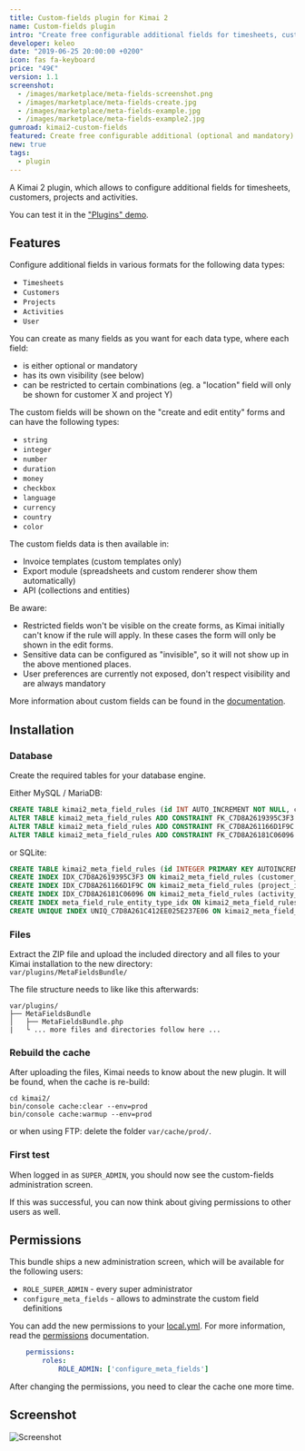 ```yaml
---
title: Custom-fields plugin for Kimai 2
name: Custom-fields plugin
intro: "Create free configurable additional fields for timesheets, customers, projects, activities and users."
developer: keleo
date: "2019-06-25 20:00:00 +0200"
icon: fas fa-keyboard
price: "49€"
version: 1.1
screenshot: 
  - /images/marketplace/meta-fields-screenshot.png
  - /images/marketplace/meta-fields-create.jpg
  - /images/marketplace/meta-fields-example.jpg
  - /images/marketplace/meta-fields-example2.jpg
gumroad: kimai2-custom-fields
featured: Create free configurable additional (optional and mandatory) fields for timesheets, customers, projects and activities in various formats. 
new: true
tags:
  - plugin
---
```


A Kimai 2 plugin, which allows to configure additional fields for timesheets, customers, projects and activities.

You can test it in the ["Plugins" demo](https://www.kimai.org/demo/).

## Features

Configure additional fields in various formats for the following data types:

- `Timesheets`
- `Customers`
- `Projects`
- `Activities`
- `User`

You can create as many fields as you want for each data type, where each field:

- is either optional or mandatory
- has its own visibility (see below)
- can be restricted to certain combinations (eg. a "location" field will only be shown for customer X and project Y)  

The custom fields will be shown on the "create and edit entity" forms and can have the following types:
- `string`
- `integer`
- `number`
- `duration`
- `money`
- `checkbox`
- `language`
- `currency`
- `country`
- `color`

The custom fields data is then available in:
- Invoice templates (custom templates only)
- Export module (spreadsheets and custom renderer show them automatically)
- API (collections and entities)

Be aware:

- Restricted fields won't be visible on the create forms, as Kimai initially can't know if the rule will apply. In these cases the form will only be shown in the edit forms.
- Sensitive data can be configured as "invisible", so it will not show up in the above mentioned places.
- User preferences are currently not exposed, don't respect visibility and are always mandatory  

More information about custom fields can be found in the [documentation](https://www.kimai.org/documentation/meta-fields.html).

## Installation

### Database

Create the required tables for your database engine.

Either MySQL / MariaDB:
```sql
CREATE TABLE kimai2_meta_field_rules (id INT AUTO_INCREMENT NOT NULL, customer_id INT DEFAULT NULL, project_id INT DEFAULT NULL, activity_id INT DEFAULT NULL, entity_type VARCHAR(100) NOT NULL, name VARCHAR(50) NOT NULL, value VARCHAR(255) DEFAULT NULL, type VARCHAR(100) NOT NULL, visible TINYINT(1) NOT NULL, required TINYINT(1) NOT NULL, INDEX IDX_C7D8A2619395C3F3 (customer_id), INDEX IDX_C7D8A261166D1F9C (project_id), INDEX IDX_C7D8A26181C06096 (activity_id), INDEX meta_field_rule_entity_type_idx (entity_type), UNIQUE INDEX UNIQ_C7D8A261C412EE025E237E06 (entity_type, name), PRIMARY KEY(id)) DEFAULT CHARACTER SET utf8mb4 COLLATE utf8mb4_unicode_ci ENGINE = InnoDB;
ALTER TABLE kimai2_meta_field_rules ADD CONSTRAINT FK_C7D8A2619395C3F3 FOREIGN KEY (customer_id) REFERENCES kimai2_customers (id) ON DELETE CASCADE;
ALTER TABLE kimai2_meta_field_rules ADD CONSTRAINT FK_C7D8A261166D1F9C FOREIGN KEY (project_id) REFERENCES kimai2_projects (id) ON DELETE CASCADE;
ALTER TABLE kimai2_meta_field_rules ADD CONSTRAINT FK_C7D8A26181C06096 FOREIGN KEY (activity_id) REFERENCES kimai2_activities (id) ON DELETE CASCADE;
```

or SQLite:
```sql
CREATE TABLE kimai2_meta_field_rules (id INTEGER PRIMARY KEY AUTOINCREMENT NOT NULL, customer_id INTEGER DEFAULT NULL, project_id INTEGER DEFAULT NULL, activity_id INTEGER DEFAULT NULL, entity_type VARCHAR(100) NOT NULL, name VARCHAR(50) NOT NULL, value VARCHAR(255) DEFAULT NULL, type VARCHAR(100) NOT NULL, visible BOOLEAN NOT NULL, required BOOLEAN NOT NULL);
CREATE INDEX IDX_C7D8A2619395C3F3 ON kimai2_meta_field_rules (customer_id);
CREATE INDEX IDX_C7D8A261166D1F9C ON kimai2_meta_field_rules (project_id);
CREATE INDEX IDX_C7D8A26181C06096 ON kimai2_meta_field_rules (activity_id);
CREATE INDEX meta_field_rule_entity_type_idx ON kimai2_meta_field_rules (entity_type);
CREATE UNIQUE INDEX UNIQ_C7D8A261C412EE025E237E06 ON kimai2_meta_field_rules (entity_type, name);
```

### Files 

Extract the ZIP file and upload the included directory and all files to your Kimai installation to the new directory:  
`var/plugins/MetaFieldsBundle/`

The file structure needs to like like this afterwards:

```
var/plugins/
├── MetaFieldsBundle
│   ├── MetaFieldsBundle.php
|   └ ... more files and directories follow here ... 
```

### Rebuild the cache

After uploading the files, Kimai needs to know about the new plugin. It will be found, when the cache is re-build:

```
cd kimai2/
bin/console cache:clear --env=prod
bin/console cache:warmup --env=prod
```

or when using FTP: delete the folder `var/cache/prod/`.

### First test

When logged in as `SUPER_ADMIN`, you should now see the custom-fields administration screen.

If this was successful, you can now think about giving permissions to other users as well.

## Permissions

This bundle ships a new administration screen, which will be available for the following users:

- `ROLE_SUPER_ADMIN` - every super administrator
- `configure_meta_fields` - allows to adminstrate the custom field definitions
 
You can add the new permissions to your [local.yml](https://www.kimai.org/documentation/configurations.html). 
For more information, read the [permissions](https://www.kimai.org/documentation/permissions.html) documentation.

```yaml
    permissions:
        roles:
            ROLE_ADMIN: ['configure_meta_fields']
```
 
After changing the permissions, you need to clear the cache one more time.
 
## Screenshot

![Screenshot](https://www.kimai.org/images/marketplace/meta-fields-screenshot.png)
 